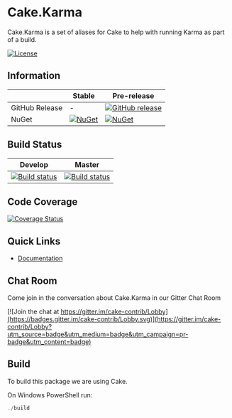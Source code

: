 # Cake.Karma

Cake.Karma is a set of aliases for Cake to help with running Karma as part of a build.

[![License](http://img.shields.io/:license-mit-blue.svg)](http://cake-contrib.mit-license.org)

## Information

| | Stable | Pre-release |
|---|---|---|
|GitHub Release|-|[![GitHub release](https://img.shields.io/github/release/cake-contrib/Cake.Karma.svg)](https://github.com/cake-contrib/Cake.Karma/releases/latest)|
|NuGet|[![NuGet](https://img.shields.io/nuget/v/Cake.Karma.svg)](https://www.nuget.org/packages/Cake.Karma)|[![NuGet](https://img.shields.io/nuget/vpre/Cake.Karma.svg)](https://www.nuget.org/packages/Cake.Karma)|

## Build Status

|Develop|Master|
|:--:|:--:|
|[![Build status](https://ci.appveyor.com/api/projects/status/6exhf0i454w2xxsn/branch/develop?svg=true)](https://ci.appveyor.com/project/cakecontrib/cake-karma/branch/develop)|[![Build status](https://ci.appveyor.com/api/projects/status/6exhf0i454w2xxsn/branch/develop?svg=true)](https://ci.appveyor.com/project/cakecontrib/cake-karma/branch/master)|

## Code Coverage

[![Coverage Status](https://coveralls.io/repos/github/cake-contrib/Cake.Karma/badge.svg?branch=develop)](https://coveralls.io/github/cake-contrib/Cake.Karma?branch=develop)

## Quick Links

- [Documentation](https://cake-contrib.github.io/Cake.Karma)

## Chat Room

Come join in the conversation about Cake.Karma in our Gitter Chat Room

[![Join the chat at https://gitter.im/cake-contrib/Lobby](https://badges.gitter.im/cake-contrib/Lobby.svg)](https://gitter.im/cake-contrib/Lobby?utm_source=badge&utm_medium=badge&utm_campaign=pr-badge&utm_content=badge)

## Build

To build this package we are using Cake.

On Windows PowerShell run:

```powershell
./build
```